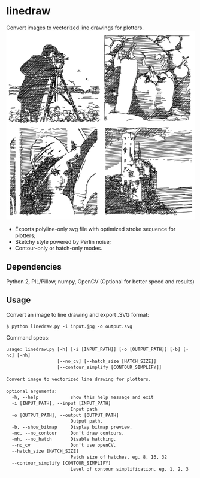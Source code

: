 # linedraw
Convert images to vectorized line drawings for plotters.
![Alt text](/screenshots/1.png?raw=true "")

- Exports polyline-only svg file with optimized stroke sequence for plotters;
- Sketchy style powered by Perlin noise;
- Contour-only or hatch-only modes.

## Dependencies
Python 2, PIL/Pillow, numpy, OpenCV (Optional for better speed and results)

## Usage
Convert an image to line drawing and export .SVG format:
```shell
$ python linedraw.py -i input.jpg -o output.svg
```
Command specs:
```
usage: linedraw.py [-h] [-i [INPUT_PATH]] [-o [OUTPUT_PATH]] [-b] [-nc] [-nh]
                   [--no_cv] [--hatch_size [HATCH_SIZE]]
                   [--contour_simplify [CONTOUR_SIMPLIFY]]

Convert image to vectorized line drawing for plotters.

optional arguments:
  -h, --help            show this help message and exit
  -i [INPUT_PATH], --input [INPUT_PATH]
                        Input path
  -o [OUTPUT_PATH], --output [OUTPUT_PATH]
                        Output path.
  -b, --show_bitmap     Display bitmap preview.
  -nc, --no_contour     Don't draw contours.
  -nh, --no_hatch       Disable hatching.
  --no_cv               Don't use openCV.
  --hatch_size [HATCH_SIZE]
                        Patch size of hatches. eg. 8, 16, 32
  --contour_simplify [CONTOUR_SIMPLIFY]
                        Level of contour simplification. eg. 1, 2, 3
```

